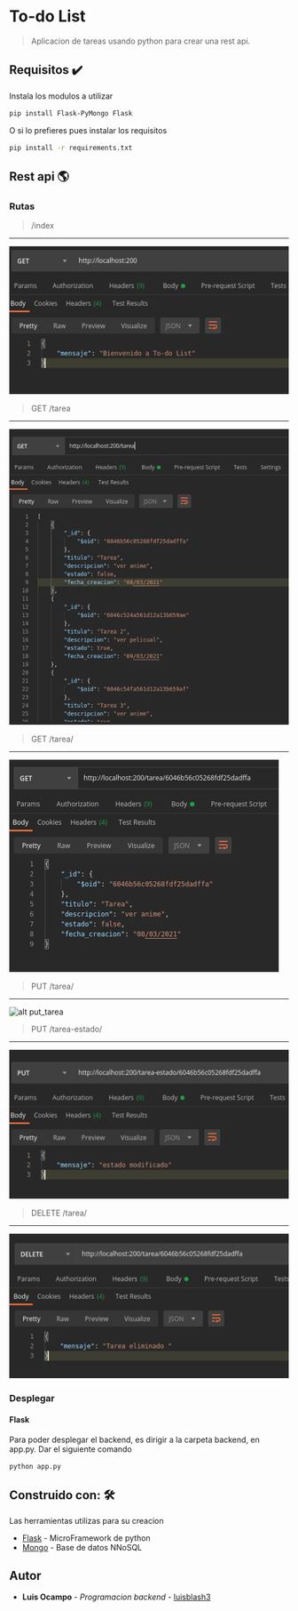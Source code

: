 # To-do List 

> Aplicacion de tareas usando python para crear una rest api.

## Requisitos ✔️
Instala los modulos a utilizar

```bash
pip install Flask-PyMongo Flask
```

O si lo prefieres pues instalar los requisitos

```bash
pip install -r requirements.txt
```

## Rest api 🌎
### Rutas
> /index
***
![alt index](https://github.com/Luis-Blash/to-do-list/blob/master/images/backend/index.png "index")
> GET /tarea
***
![alt get_tarea](https://github.com/Luis-Blash/to-do-list/blob/master/images/backend/get_tarea.png "get_tarea")
> GET /tarea/<id>
***
![alt get_tarea1](https://github.com/Luis-Blash/to-do-list/blob/master/images/backend/get_tarea1.png "Get_tarea1")
> PUT /tarea/<id>
***
![alt put_tarea](https://github.com/Luis-Blash/to-do-list/blob/master/images/backend/put_tarea1.png "put_tarea")
> PUT /tarea-estado/<id>
***
![alt estado_tarea](https://github.com/Luis-Blash/to-do-list/blob/master/images/backend/estado.png "estado_tarea")
> DELETE /tarea/<id>
***
![alt delete_tarea](https://github.com/Luis-Blash/to-do-list/blob/master/images/backend/delete_tarea.png "Delete_tarea")

### Desplegar
#### Flask
Para poder desplegar el backend, es dirigir a la carpeta backend, en app.py.
Dar el siguiente comando

```bash
python app.py
```
## Construido con: 🛠

Las herramientas utilizas para su creacion

* [Flask](https://flask.palletsprojects.com/en/1.1.x/) - MicroFramework de python
* [Mongo](https://www.mongodb.com/es) - Base de datos NNoSQL

## Autor
* **Luis Ocampo** - *Programacion backend* - [luisblash3](https://twitter.com/luisblash3)




